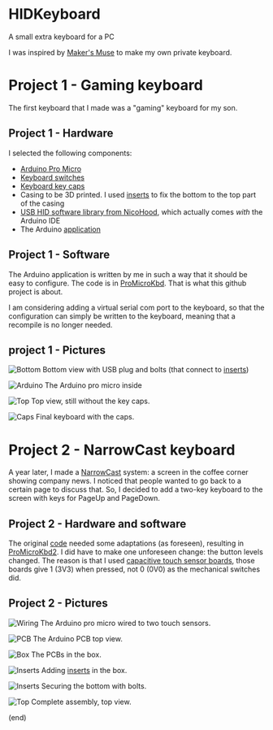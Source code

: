 # HIDKeyboard
A small extra keyboard for a PC

I was inspired by [Maker's Muse](https://www.youtube.com/watch?v=MeYuIWGqquE) to make my own private keyboard.


# Project 1 - Gaming keyboard
The first keyboard that I made was a "gaming" keyboard for my son.


## Project 1 - Hardware
I selected the following components:
 - [Arduino Pro Micro](https://www.aliexpress.com/item/Free-Shipping-New-Pro-Micro-for-arduino-ATmega32U4-5V-16MHz-Module-with-2-row-pin-header/1871481789.html)
 - [Keyboard switches](https://www.aliexpress.com/item/10Pcs-3-Pin-KeyCaps-Mechanical-Keyboard-Switch-Blue-for-Cherry-MX-Switches-Keyboard-Replacement-Tester-Kit/32884614611.html)
 - [Keyboard key caps](https://www.aliexpress.com/item/PBT-Keycaps-DSA-1u-Blank-Printed-Keycaps-For-Gaming-Mechanical-Keyboard-20pcs/32908275436.html)
 - Casing to be 3D printed. I used [inserts](https://www.aliexpress.com/item/CNIM-Hot-M2-x-3mm-Brass-Cylinder-Knurled-Threaded-Round-Insert-Embedded-Nuts-100pcs/32876609027.html) to fix the bottom to the top part of the casing
 - [USB HID software library from NicoHood](https://github.com/NicoHood/HID), which actually comes _with_ the Arduino IDE
 - The Arduino [application](ProMicroKbd)


## Project 1 - Software
The Arduino application is written by me in such a way that it should be easy to configure. 
The code is in [ProMicroKbd](ProMicroKbd). That is what this github project is about.

I am considering adding a virtual serial com port to the keyboard, 
so that the configuration can simply be written to the keyboard, meaning that a recompile is no longer needed.


## project 1 - Pictures
![Bottom](bottom.jpg)
Bottom view with USB plug and bolts (that connect to [inserts](https://www.aliexpress.com/item/CNIM-Hot-M2-x-3mm-Brass-Cylinder-Knurled-Threaded-Round-Insert-Embedded-Nuts-100pcs/32876609027.html))

![Arduino](arduino.jpg)
The Arduino pro micro inside

![Top](top.jpg)
Top view, still without the key caps.

![Caps](caps.jpg)
Final keyboard with the caps.


# Project 2 - NarrowCast keyboard
A year later, I made a [NarrowCast](https://github.com/maarten-pennings/NarrowCast) system: 
a screen in the coffee corner showing company news.
I noticed that people wanted to go back to a certain page to discuss that. 
So, I decided to add a two-key keyboard to the screen with keys for PageUp and PageDown.


## Project 2 - Hardware and software
The original [code](ProMicroKbd) needed some adaptations (as foreseen), resulting in [ProMicroKbd2](ProMicroKbd2).
I did have to make one unforeseen change: the button levels changed. The reason is that I used 
[capacitive touch sensor boards](https://www.aliexpress.com/item/Digital-capacitive-touch-sensor/32570170116.html), 
those boards give 1 (3V3) when pressed, not 0 (0V0) as the mechanical switches did.


## Project 2 - Pictures
![Wiring](key2-pcbwire.jpg)
The Arduino pro micro wired to two touch sensors.

![PCB](key2-pcb.jpg)
The Arduino PCB top view.

![Box](key2-box.jpg)
The PCBs in the box.

![Inserts](key2-inserts.jpg)
Adding  [inserts](https://www.aliexpress.com/item/CNIM-Hot-M2-x-3mm-Brass-Cylinder-Knurled-Threaded-Round-Insert-Embedded-Nuts-100pcs/32876609027.html) in the box.

![Inserts](key2-bolts.jpg)
Securing the bottom with bolts.

![Top](key2-top.jpg)
Complete assembly, top view.


(end)
